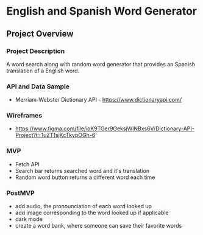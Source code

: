 # English and Spanish Word Generator

## Project Overview

### Project Description
A word search along with random word generator that provides an Spanish translation of a English word.

### API and Data Sample 
- Merriam-Webster Dictionary API - https://www.dictionaryapi.com/

### Wireframes
- https://www.figma.com/file/ioK9TGer9GeksjWlNBxs6V/Dictionary-API-Project?t=1uZT1sjKcTkypOGh-6

### MVP
- Fetch API
- Search bar returns searched word and it's translation
- Random word button returns a different word each time 

### PostMVP
- add audio, the pronounciation of each word looked up
- add image corresponding to the word looked up if applicable
- dark mode
- create a word bank, where someone can save their favorite words
